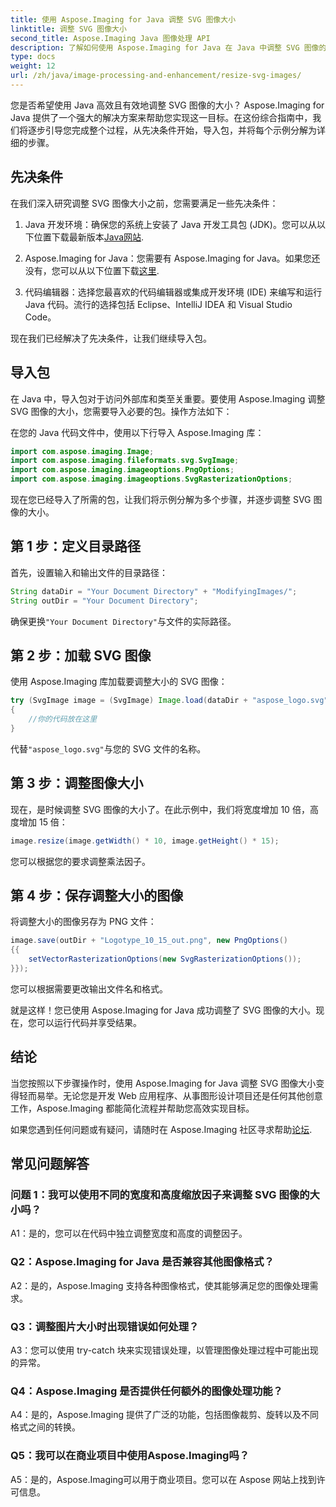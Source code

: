 ```yaml
---
title: 使用 Aspose.Imaging for Java 调整 SVG 图像大小
linktitle: 调整 SVG 图像大小
second_title: Aspose.Imaging Java 图像处理 API
description: 了解如何使用 Aspose.Imaging for Java 在 Java 中调整 SVG 图像的大小。高效图像处理的分步指南。
type: docs
weight: 12
url: /zh/java/image-processing-and-enhancement/resize-svg-images/
---
```

您是否希望使用 Java 高效且有效地调整 SVG 图像的大小？ Aspose.Imaging for Java 提供了一个强大的解决方案来帮助您实现这一目标。在这份综合指南中，我们将逐步引导您完成整个过程，从先决条件开始，导入包，并将每个示例分解为详细的步骤。

## 先决条件

在我们深入研究调整 SVG 图像大小之前，您需要满足一些先决条件：

1.  Java 开发环境：确保您的系统上安装了 Java 开发工具包 (JDK)。您可以从以下位置下载最新版本[Java网站](https://www.oracle.com/java/technologies/javase-downloads).

2. Aspose.Imaging for Java：您需要有 Aspose.Imaging for Java。如果您还没有，您可以从以下位置下载[这里](https://releases.aspose.com/imaging/java/).

3. 代码编辑器：选择您最喜欢的代码编辑器或集成开发环境 (IDE) 来编写和运行 Java 代码。流行的选择包括 Eclipse、IntelliJ IDEA 和 Visual Studio Code。

现在我们已经解决了先决条件，让我们继续导入包。

## 导入包

在 Java 中，导入包对于访问外部库和类至关重要。要使用 Aspose.Imaging 调整 SVG 图像的大小，您需要导入必要的包。操作方法如下：

在您的 Java 代码文件中，使用以下行导入 Aspose.Imaging 库：

```java
import com.aspose.imaging.Image;
import com.aspose.imaging.fileformats.svg.SvgImage;
import com.aspose.imaging.imageoptions.PngOptions;
import com.aspose.imaging.imageoptions.SvgRasterizationOptions;
```

现在您已经导入了所需的包，让我们将示例分解为多个步骤，并逐步调整 SVG 图像的大小。


## 第 1 步：定义目录路径

首先，设置输入和输出文件的目录路径：

```java
String dataDir = "Your Document Directory" + "ModifyingImages/";
String outDir = "Your Document Directory";
```

确保更换`"Your Document Directory"`与文件的实际路径。

## 第 2 步：加载 SVG 图像

使用 Aspose.Imaging 库加载要调整大小的 SVG 图像：

```java
try (SvgImage image = (SvgImage) Image.load(dataDir + "aspose_logo.svg"))
{
    //你的代码放在这里
}
```

代替`"aspose_logo.svg"`与您的 SVG 文件的名称。

## 第 3 步：调整图像大小

现在，是时候调整 SVG 图像的大小了。在此示例中，我们将宽度增加 10 倍，高度增加 15 倍：

```java
image.resize(image.getWidth() * 10, image.getHeight() * 15);
```

您可以根据您的要求调整乘法因子。

## 第 4 步：保存调整大小的图像

将调整大小的图像另存为 PNG 文件：

```java
image.save(outDir + "Logotype_10_15_out.png", new PngOptions()
{{
    setVectorRasterizationOptions(new SvgRasterizationOptions());
}});
```

您可以根据需要更改输出文件名和格式。

就是这样！您已使用 Aspose.Imaging for Java 成功调整了 SVG 图像的大小。现在，您可以运行代码并享受结果。

## 结论

当您按照以下步骤操作时，使用 Aspose.Imaging for Java 调整 SVG 图像大小变得轻而易举。无论您是开发 Web 应用程序、从事图形设计项目还是任何其他创意工作，Aspose.Imaging 都能简化流程并帮助您高效实现目标。

如果您遇到任何问题或有疑问，请随时在 Aspose.Imaging 社区寻求帮助[论坛](https://forum.aspose.com/).

## 常见问题解答

### 问题 1：我可以使用不同的宽度和高度缩放因子来调整 SVG 图像的大小吗？

A1：是的，您可以在代码中独立调整宽度和高度的调整因子。

### Q2：Aspose.Imaging for Java 是否兼容其他图像格式？

A2：是的，Aspose.Imaging 支持各种图像格式，使其能够满足您的图像处理需求。

### Q3：调整图片大小时出现错误如何处理？

A3：您可以使用 try-catch 块来实现错误处理，以管理图像处理过程中可能出现的异常。

### Q4：Aspose.Imaging 是否提供任何额外的图像处理功能？

A4：是的，Aspose.Imaging 提供了广泛的功能，包括图像裁剪、旋转以及不同格式之间的转换。

### Q5：我可以在商业项目中使用Aspose.Imaging吗？

A5：是的，Aspose.Imaging可以用于商业项目。您可以在 Aspose 网站上找到许可信息。